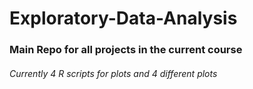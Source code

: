 # Exploratory-Data-Analysis

### Main Repo for all projects in the current course

###### Currently 4 R scripts for plots and 4 different plots 
